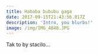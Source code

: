 ```yaml
---
title: Hababa bububu gaga
date: 2017-09-15T21:43:56.817Z
description: 'Intro, you blurbs!'
image: /img/IMG_4848.JPG
---
```

Tak to by stacilo…

